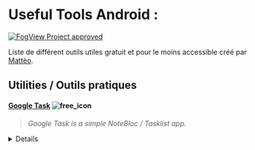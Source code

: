 # Useful Tools Android : <span id="1"/>

[![FogView Project approved](https://img.shields.io/badge/FogView%20Quality-approved-00cc66.svg)](https://fogview.web-edu.fr)

Liste de différent outils utiles gratuit et pour le moins accessible créé par [Mattèo](https://github.com/MatteoGauthier).

## Utilities / Outils pratiques

#### <u>Google Task</u> ![free_icon]

> *Google Task is a simple NoteBloc / Tasklist app.*
<details><summary>Details</summary>

<div style="display:inline">
<img src="https://i.imgur.com/fsMuy4P.png" alt="hey"></img>
<img style="position: absolute;" src="res/img/GoogleTaskQR.png" alt="hey"></img>
</div>
</details>

[free_icon]: https://raw.githubusercontent.com/emojione/emojione-assets/master/png/32/1f193.png
[open_source]: res/img/open-source.png
[Google_Task]: https://i.imgur.com/fsMuy4P.png
[Stocard]: https://i.imgur.com/jo3cjOZ.png
[FastHub]: https://i.imgur.com/HRfwYTv.gif
[GoogleTaskQR]: res/img/GoogleTaskQR.png
